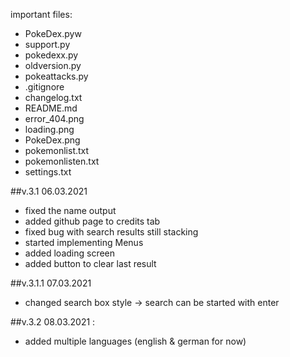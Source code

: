 important files:  
- PokeDex.pyw  
- support.py  
- pokedexx.py  
- oldversion.py
- pokeattacks.py
- .gitignore  
- changelog.txt  
- README.md  
- error_404.png  
- loading.png  
- PokeDex.png  
- pokemonlist.txt  
- pokemonlisten.txt  
- settings.txt


##v.3.1 06.03.2021  
- fixed the name output  
- added github page to credits tab  
- fixed bug with search results still stacking  
- started implementing Menus  
- added loading screen  
- added button to clear last result  

##v.3.1.1 07.03.2021  
- changed search box style → search can be started with enter  

##v.3.2 08.03.2021 :  
- added multiple languages (english & german for now)  
